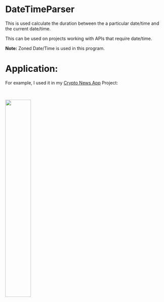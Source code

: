 # DateTimeParser

This is used calculate the duration between the a particular date/time and the current date/time.

This can be used on projects working with APIs that require date/time.

**Note:** Zoned Date/Time is used in this program.

# Application:
For example, I used it in my [Crypto News App](https://github.com/Hibecode/Crypto-News-App) Project: 

&nbsp;

<img src="https://user-images.githubusercontent.com/72460215/175774228-51f08b25-6120-4a65-97f5-8bf7a9889ac7.png" width="40%" height="40%" alight="right">  

